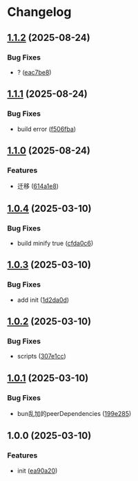 # Changelog

## [1.1.2](https://github.com/KarinJS/node-pty/compare/v1.1.1...v1.1.2) (2025-08-24)


### Bug Fixes

* ? ([eac7be8](https://github.com/KarinJS/node-pty/commit/eac7be81793425d66020f9348150ff734c7e1b3b))

## [1.1.1](https://github.com/KarinJS/node-pty/compare/v1.1.0...v1.1.1) (2025-08-24)


### Bug Fixes

* build error ([f506fba](https://github.com/KarinJS/node-pty/commit/f506fba2fa87a4050daef5642016b71a3b9d28b0))

## [1.1.0](https://github.com/KarinJS/node-pty/compare/v1.0.4...v1.1.0) (2025-08-24)


### Features

* 迁移 ([614a1e8](https://github.com/KarinJS/node-pty/commit/614a1e826310c835ea19217350ca830fb17ad964))

## [1.0.4](https://github.com/KarinJS/node-pty/compare/v1.0.3...v1.0.4) (2025-03-10)


### Bug Fixes

* build minify true ([cfda0c6](https://github.com/KarinJS/node-pty/commit/cfda0c6365b7b26fa72acae1bb212b214fa4e21a))

## [1.0.3](https://github.com/KarinJS/node-pty/compare/v1.0.2...v1.0.3) (2025-03-10)


### Bug Fixes

* add init ([1d2da0d](https://github.com/KarinJS/node-pty/commit/1d2da0df9b5d4a32069aaf4c3b344c5570dbdea0))

## [1.0.2](https://github.com/KarinJS/node-pty/compare/v1.0.1...v1.0.2) (2025-03-10)


### Bug Fixes

* scripts ([307e1cc](https://github.com/KarinJS/node-pty/commit/307e1cc571b5aefdc5bf3076b5f270867fc12c35))

## [1.0.1](https://github.com/KarinJS/node-pty/compare/v1.0.0...v1.0.1) (2025-03-10)


### Bug Fixes

* bun乱加的peerDependencies ([199e285](https://github.com/KarinJS/node-pty/commit/199e285ee51fafb7e0b562fd03180eef1eb98384))

## 1.0.0 (2025-03-10)


### Features

* init ([ea90a20](https://github.com/KarinJS/-karinjs-pty/commit/ea90a20f654a615ce92388429edeea725d7a64e7))
